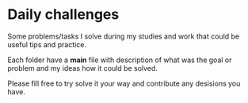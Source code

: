 # Daily challenges

Some problems/tasks I solve during my studies and work that could be useful tips and practice.

Each folder have a **main** file with description of what was the goal or problem and my ideas how it could be solved. 

Please fill free to try solve it your way and contribute any desisions you have.
